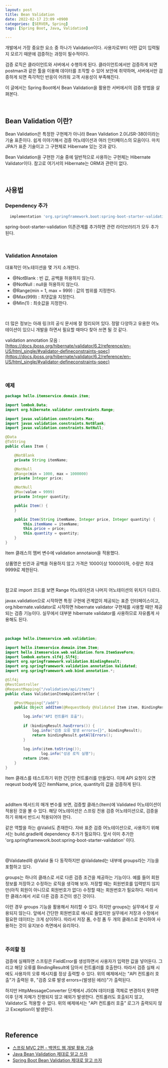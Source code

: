 ```yaml
---
layout: post
title: Bean Validation
date: 2022-02-17 23:09 +0900
categories: [SERVER, Spring]
tags: [Spring Boot, Java, Validation]

---
```




개발에서 가장 중요한 요소 중 하나가 Validation이다. 사용자로부터 어떤 값이 입력될지 모르기 때문에 검증하는 과정이 필수적이다. 

검증 로직은 클라이언트와 서버에서 수행하게 된다. 클라이언트에서만 검증하게 되면 postman과 같은 툴을 이용해 데이터를 조작할 수 있어 보안에 취약하며, 서버에서만 검증하게 되면 즉각적인 반응이 어려워 고객 사용성이 부족해진다. 

이 글에서는 Spring Boot에서 Bean Validation을 활용한 서버에서의 검증 방법을 살펴본다.

<br>

## Bean Validation 이란?

Bean Validation은 특정한 구현체가 아니라 Bean Validation 2.0(JSR-380)이라는 기술 표준이다. 쉽게 이야기해서 검증 어노테이션과 여러 인터페이스의 모음이다. 마치 JPA가 표준 기술이고 그 구현체로 Hibernate 있는 것과 같다. 

Bean Validation을 구현한 기술 중에 일반적으로 사용하는 구현체는 Hibernate Validator이다. 참고로 여기서의 Hibernate는 ORM과 관련이 없다.

<br>

## 사용법

### Dependency 추가

```build.gradle
  implementation 'org.springframework.boot:spring-boot-starter-validation'
```

spring-boot-starter-validation 의존관계를 추가하면 관련 라이브러리가 모두 추가 된다.

<br>

### Validation Annotaion

대표적인 어노테이션을 몇 가지 소개한다.

- @NotBlank : 빈 값, 공백을 허용하지 않는다.
- @NotNull : null을 허용하지 않는다.
- @Range(min = 1, max = 999) : 값의 범위를 지정한다.
- @Max(999) : 최댓값을 지정한다.
- @Min(1) : 최솟값을 지정한다.

<br>

더 많은 정보는 아래 링크의 공식 문서에 잘 정리되어 있다. 정말 다양하고 유용한 어노테이션이 있으니 개발을 하면서 필요할 때마다 찾아 쓰면 될 것 같다.

validation annotation 모음 : [https://docs.jboss.org/hibernate/validator/6.2/reference/en-US/html_single/#validator-defineconstraints-spec](https://docs.jboss.org/hibernate/validator/6.2/reference/en-US/html_single/#validator-defineconstraints-spec)

<br>

### 예제

~~~java
package hello.itemservice.domain.item;

import lombok.Data;
import org.hibernate.validator.constraints.Range;

import javax.validation.constraints.Max;
import javax.validation.constraints.NotBlank;
import javax.validation.constraints.NotNull;

@Data
@ToString
public class Item {

    @NotBlank
    private String itemName;

    @NotNull
    @Range(min = 1000, max = 1000000)
    private Integer price;

    @NotNull
    @Max(value = 9999)
    private Integer quantity;

    public Item() {
    }

    public Item(String itemName, Integer price, Integer quantity) {
        this.itemName = itemName;
        this.price = price;
        this.quantity = quantity;
    }
}

~~~

Item 클래스의 멤버 변수에 validation annotaion을 적용했다. 

상품명은 빈칸과 공백을 허용하지 않고 가격은 1000이상 10000이하, 수량은 최대 9999로 제한된다.

<br>

참고로 import 코드를 보면 Range 어노테이션과 나머지 어노테이션의 위치가 다르다. 

javax.validation으로 시작하면 특정 구현에 관계없이 제공되는 표준 인터페이스이고, org.hibernate.validator로 시작하면 hibernate validator 구현체를 사용할 때만 제공되는 검증 기능이다. 실무에서 대부분 hibernate validator를 사용하므로 자유롭게 사용해도 된다.

<br>

~~~java
package hello.itemservice.web.validation;

import hello.itemservice.domain.item.Item;
import hello.itemservice.web.validation.form.ItemSaveForm;
import lombok.extern.slf4j.Slf4j;
import org.springframework.validation.BindingResult;
import org.springframework.validation.annotation.Validated;
import org.springframework.web.bind.annotation.*;

@Slf4j
@RestController
@RequestMapping("/validation/api/items")
public class ValidationItemApiController {

    @PostMapping("/add")
    public Object addItem(@RequestBody @Validated Item item, BindingResult bindingResult) {

        log.info("API 컨트롤러 호출");
      	
        if (bindingResult.hasErrors()) {
            log.info("검증 오류 발생 errors={}", bindingResult);
            return bindingResult.getAllErrors();
        }
      	
      	log.info(item.toString());
				log.info("성공 로직 실행");
        return item;
    }
}
~~~

Item 클래스를 테스트하기 위한 간단한 컨트롤러를 만들었다. 이제 API 요청이 오면 reqeust body에 담긴 itemName, price, quantity의 값을 검증하게 된다.

<br>

addItem 메서드의 매개 변수를 보면, 검증할 클래스(Item)에 Validated 어노테이션이 적용된 것을 볼 수 있다. 해당 어노테이션은 스프링 전용 검증 어노테이션으로, 검증을 하기 위해서 반드시 적용되어야 한다.

같은 역할을 하는 @Valid도 존재한다. 자바 표준 검증 어노테이션으로, 사용하기 위해서는 build.gradle에 dependency 추가가 필요하다. 앞서 이미 추가한 'org.springframework.boot:spring-boot-starter-validation' 이다.

<br>

@Validated와 @Valid 둘 다 동작하지만 @Validated는 내부에 groups라는 기능을 포함하고 있다. 

groups는 하나의 클래스로 서로 다른 검증 조건을 제공하는 기능이다. 예를 들어 회원정보를 저장하고 수정하는 로직을 생각해 보자. 저장할 때는 회원번호를 입력받지 않지만(아직 회원이 아니므로 회원번호가 없다) 수정할 때는 회원번호가 필요하다. 따라서 한 클래스에서 서로 다른 검증 조건이 생긴 것이다. 

이런 경우 groups 기능을 활용해서 처리할 수 있다. 하지만 groups는 실무에서 잘 사용되지 않는다. 앞에서 간단한 회원번호로 예시로 들었지만 실무에서 저장과 수정에서 필요한 데이터는 크게 상이하다. 따라서 저장 폼, 수정 폼 두 개의 클래스로 분리하여 사용하는 것이 유지보수 측면에서 유리하다.

<br>

### 주의할 점

검증에 실패하면 스프링은 FieldError를 생성하면서 사용자가 입력한 값을 넣어둔다. 그리고 해당 오류를 BindingResult에 담아서 컨트롤러를 호출한다. 따라서 검증 실패 시에도 사용자의 오류 메시지를 정상 출력할 수 있다. 위의 예제에서는 "API 컨트롤러 호출"가 출력된 후, "검증 오류 발생 errors={발생된 에러}"가 출력된다. 

하지만 HttpMessageConverter 단계에서 JSON 데이터를 객체로 변경하지 못하면 이후 단계 자체가 진행되지 않고 예외가 발생한다. 컨트롤러도 호출되지 않고, Validator도 적용할 수 없다. 위의 예제에서는 "API 컨트롤러 호출" 로그가 출력되지 않고 Exception이 발생한다.

<br>

## Reference

- [스프링 MVC 2편 - 백엔드 웹 개발 활용 기술](https://www.inflearn.com/course/%EC%8A%A4%ED%94%84%EB%A7%81-mvc-2#)
- [Java Bean Validation 제대로 알고 쓰자](https://kapentaz.github.io/java/Java-Bean-Validation-%EC%A0%9C%EB%8C%80%EB%A1%9C-%EC%95%8C%EA%B3%A0-%EC%93%B0%EC%9E%90/#)
- [Spring Boot Bean Validation 제대로 알고 쓰자](https://kapentaz.github.io/spring/Spring-Boo-Bean-Validation-%EC%A0%9C%EB%8C%80%EB%A1%9C-%EC%95%8C%EA%B3%A0-%EC%93%B0%EC%9E%90/#)
